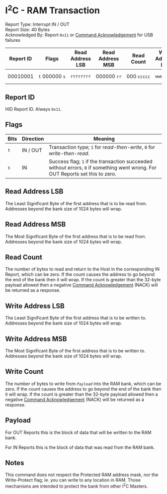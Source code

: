# I<sup>2</sup>C - RAM Transaction
Report Type: Interrupt IN / OUT<br />
Report Size: 40 Bytes<br />
Acknowledged By: Report `0x11` or [Command Acknowledgement](0x01.md) for USB failures

| Report ID | Flags                    | Read Address LSB | Read Address MSB | Read Count       | Write Address LSB | Write Address MSB | Write Count      | Payload  |
|-----------|--------------------------|------------------|------------------|------------------|-------------------|-------------------|------------------|----------|
| 00010001  | `t`&nbsp;000000&nbsp;`s` | `rrrrrrrr`       | 000000&nbsp;`rr` | 000&nbsp;`ccccc` | `wwwwwwww`        | 000000&nbsp;`ww`  | 000&nbsp;`CCCCC` | 32 bytes |

## Report ID
HID Report ID.  Always `0x11`.

## Flags
| Bits | Direction | Meaning                                                                                                                        |
|------|-----------|--------------------------------------------------------------------------------------------------------------------------------|
| `t`  | IN / OUT  | Transaction type; `1` for _read-then-write_, `0` for _write-then-read_.                                                        |
| `s`  | IN        | Success flag; `1` if the transaction succeeded without errors, `0` if something went wrong.  For OUT Reports set this to zero. |

## Read Address LSB
The Least Significant Byte of the first address that is to be read from.  Addresses beyond the bank size of 1024 bytes will wrap.

## Read Address MSB
The Most Significant Byte of the first address that is to be read from.  Addresses beyond the bank size of 1024 bytes will wrap.

## Read Count
The number of bytes to read and return to the Host in the corresponding IN Report, which can be zero.  If the count causes the address to go beyond the end of
the bank then it will wrap.  If the count is greater than the 32-byte payload allowed then a negative [Command Acknowledgement](0x01.md) (NACK) will be
returned as a response.

## Write Address LSB
The Least Significant Byte of the first address that is to be written to.  Addresses beyond the bank size of 1024 bytes will wrap.

## Write Address MSB
The Most Significant Byte of the first address that is to be written to.  Addresses beyond the bank size of 1024 bytes will wrap.

## Write Count
The number of bytes to write from *`Payload`* into the RAM bank, which can be zero.  If the count causes the address to go beyond the end of the bank
then it will wrap.  If the count is greater than the 32-byte payload allowed then a negative [Command Acknowledgement](0x01.md) (NACK) will be returned
as a response.

## Payload
For OUT Reports this is the block of data that will be written to the RAM bank.

For IN Reports this is the block of data that was read from the RAM bank.

## Notes
This command does not respect the Protected RAM address mask, nor the Write-Protect flag; ie. you can write to any location in RAM.  Those mechanisms are
intended to protect the bank from other I<sup>2</sup>C Masters.
